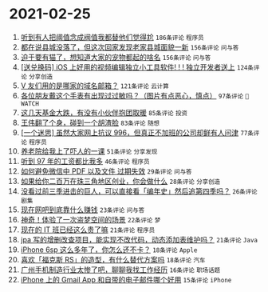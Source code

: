 # 2021-02-25

1. [听到有人把阈值念成阀值我都替他们觉得尬](https://www.v2ex.com/t/756103) `186条评论` `程序员`
1. [都在说县城没落了，但这次回家发现老家县城面貌一新](https://www.v2ex.com/t/756126) `156条评论` `问与答`
1. [迫于要有猫了，想知道大家的宠物都起的啥名](https://www.v2ex.com/t/756210) `156条评论` `问与答`
1. [[送兑换码] iOS 上好用的视频编辑独立小工具软件! ! ! 独立开发者送上](https://www.v2ex.com/t/756040) `124条评论` `分享创造`
1. [V 友们用的是哪家的域名邮箱？](https://www.v2ex.com/t/756059) `121条评论` `云计算`
1. [各位朋友戴这个手表有出现过过敏吗？（图片有点恶心，慎点）](https://www.v2ex.com/t/756068) `97条评论` ` WATCH`
1. [这几天基金大跌，有没有小伙伴抱团取暖](https://www.v2ex.com/t/756072) `85条评论` `投资`
1. [王伟翻了个身，碰到一个胡渣脸](https://www.v2ex.com/t/756028) `83条评论` `随想`
1. [[一个迷思] 虽然大家网上抗议 996，但真正不加班的公司却鲜有人问津](https://www.v2ex.com/t/756191) `77条评论` `程序员`
1. [养老院给我上了吓人的一课](https://www.v2ex.com/t/756092) `51条评论` `分享发现`
1. [听到 97 年的工资都比我多](https://www.v2ex.com/t/756255) `46条评论` `程序员`
1. [如何避免微信中 PDF 以及文件 过期失效](https://www.v2ex.com/t/756029) `29条评论` `问与答`
1. [如果给你二百万在珠三角地区创业，你会做什么](https://www.v2ex.com/t/756201) `28条评论` `分享创造`
1. [没看过前三季进击的巨人，可以直接看「编年史」然后追第四季吗？](https://www.v2ex.com/t/756033) `26条评论` `剧集`
1. [现在网吧到底靠什么赚钱](https://www.v2ex.com/t/756138) `23条评论` `问与答`
1. [神奇！体验了一次盗梦空间的场景](https://www.v2ex.com/t/756034) `22条评论` `梦`
1. [现在的 IT 班已经这么贵了嘛](https://www.v2ex.com/t/756276) `21条评论` `程序员`
1. [jpa 写的增删改查项目，能实现不改代码，动态添加表维护吗？](https://www.v2ex.com/t/756071) `21条评论` `Java`
1. [iPhone 6sp 这么多年了，你怎么还不卡？](https://www.v2ex.com/t/756167) `18条评论` `Apple`
1. [喜欢「福克斯 RS」的造型，有什么替代方案吗](https://www.v2ex.com/t/756078) `18条评论` `汽车`
1. [广州手机制造行业太惨了吧，聊聊我找工作经历](https://www.v2ex.com/t/756264) `16条评论` `职场话题`
1. [iPhone 上的 Gmail App 和自带的电子邮件哪个好用](https://www.v2ex.com/t/756250) `15条评论` `iPhone`
